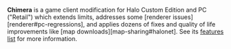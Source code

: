 **Chimera** is a game client modification for Halo Custom Edition and PC ("Retail") which extends limits, addresses some [renderer issues][renderer#pc-regressions], and applies dozens of fixes and quality of life improvements like [map downloads][map-sharing#halonet]. See its [features list][github-feat] for more information.

[github-feat]: https://github.com/Kavawuvi/chimera#features
